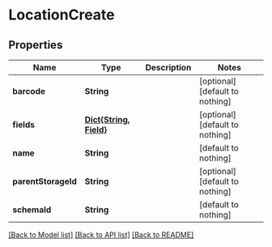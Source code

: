 # LocationCreate


## Properties
Name | Type | Description | Notes
------------ | ------------- | ------------- | -------------
**barcode** | **String** |  | [optional] [default to nothing]
**fields** | [**Dict{String, Field}**](Field.md) |  | [optional] [default to nothing]
**name** | **String** |  | [default to nothing]
**parentStorageId** | **String** |  | [optional] [default to nothing]
**schemaId** | **String** |  | [default to nothing]


[[Back to Model list]](../README.md#models) [[Back to API list]](../README.md#api-endpoints) [[Back to README]](../README.md)


